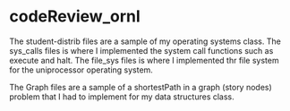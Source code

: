 # codeReview_ornl

The student-distrib files are a sample of my operating systems class. The sys_calls files is where I implemented the system call functions such as execute and halt. The file_sys files is where I implemented thr file system for the uniprocessor operating system.

The Graph files are a sample of a shortestPath in a graph (story nodes) problem that I had to implement for my data structures class. 
